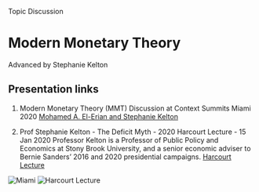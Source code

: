 Topic Discussion
# Modern Monetary Theory
Advanced by Stephanie Kelton

## Presentation links

1. Modern Monetary Theory (MMT) Discussion at Context Summits Miami 2020
[Mohamed A. El-Erian and Stephanie Kelton](https://www.youtube.com/watch?v=tQqArFNQzMs)


2. Prof Stephanie Kelton - The Deficit Myth - 2020 Harcourt Lecture - 15 Jan 2020
Professor Kelton is a Professor of Public Policy and Economics at Stony Brook University, and a senior economic adviser to Bernie Sanders’ 2016 and 2020 presidential campaigns.
[Harcourt Lecture](https://www.youtube.com/watch?v=WmCrxlfdxrE)



![Miami](Miani2020.png)
![Harcourt Lecture](HarcoutLecture2020.png)
